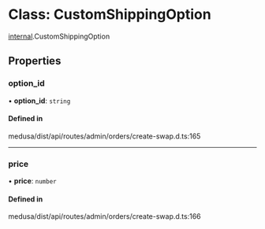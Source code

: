 # Class: CustomShippingOption

[internal](../modules/internal-14.md).CustomShippingOption

## Properties

### option\_id

• **option\_id**: `string`

#### Defined in

medusa/dist/api/routes/admin/orders/create-swap.d.ts:165

___

### price

• **price**: `number`

#### Defined in

medusa/dist/api/routes/admin/orders/create-swap.d.ts:166

